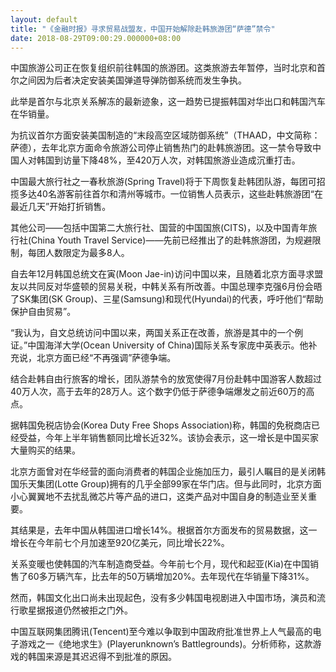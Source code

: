 ```yaml
---
layout: default
title: "《金融时报》寻求贸易战盟友，中国开始解除赴韩旅游团“萨德”禁令"
date: 2018-08-29T09:00:29.000000+08:00
---
```


中国旅游公司正在恢复组织前往韩国的旅游团。这类旅游去年暂停，当时北京和首尔之间因为后者决定安装美国弹道导弹防御系统而发生争执。

此举是首尔与北京关系解冻的最新迹象，这一趋势已提振韩国对华出口和韩国汽车在华销量。

为抗议首尔方面安装美国制造的“末段高空区域防御系统”（THAAD，中文简称：萨德），去年北京方面命令旅游公司停止销售热门的赴韩旅游团。这一禁令导致中国人对韩国到访量下降48%，至420万人次，对韩国旅游业造成沉重打击。

中国最大旅行社之一春秋旅游(Spring Travel)将于下周恢复赴韩团队游，每团可招揽多达40名游客前往首尔和清州等城市。一位销售人员表示，这些赴韩旅游团“在最近几天”开始打折销售。

其他公司——包括中国第二大旅行社、国营的中国国旅(CITS)，以及中国青年旅行社(China Youth Travel Service)——先前已经推出了的赴韩旅游团，为规避限制，每团人数限定为最多8人。

自去年12月韩国总统文在寅(Moon Jae-in)访问中国以来，且随着北京方面寻求盟友以共同反对华盛顿的贸易关税，中韩关系有所改善。中国总理李克强6月份会晤了SK集团(SK Group)、三星(Samsung)和现代(Hyundai)的代表，呼吁他们“帮助保护自由贸易”。

“我认为，自文总统访问中国以来，两国关系正在改善，旅游是其中的一个例证。”中国海洋大学(Ocean University of China)国际关系专家庞中英表示。他补充说，北京方面已经“不再强调”萨德争端。

结合赴韩自由行旅客的增长，团队游禁令的放宽使得7月份赴韩中国游客人数超过40万人次，高于去年的28万人。这个数字仍低于萨德争端爆发之前近60万的高点。

据韩国免税店协会(Korea Duty Free Shops Association)称，韩国的免税商店已经受益，今年上半年销售额同比增长近32%。该协会表示，这一增长是中国买家大量购买的结果。

北京方面曾对在华经营的面向消费者的韩国企业施加压力，最引人瞩目的是关闭韩国乐天集团(Lotte Group)拥有的几乎全部99家在华门店。但与此同时，北京方面小心翼翼地不去扰乱微芯片等产品的进口，这类产品对中国自身的制造业至关重要。

其结果是，去年中国从韩国进口增长14%。根据首尔方面发布的贸易数据，这一增长在今年前七个月加速至920亿美元，同比增长22%。

关系变暖也使韩国的汽车制造商受益。今年前七个月，现代和起亚(Kia)在中国销售了60多万辆汽车，比去年的50万辆增加20%。去年现代在华销量下降31%。

然而，韩国文化出口尚未出现起色，没有多少韩国电视剧进入中国市场，演员和流行歌星据报道仍然被拒之门外。

中国互联网集团腾讯(Tencent)至今难以争取到中国政府批准世界上人气最高的电子游戏之一《绝地求生》(Playerunknown’s Battlegrounds)。分析师称，这款游戏的韩国来源是其迟迟得不到批准的原因。

